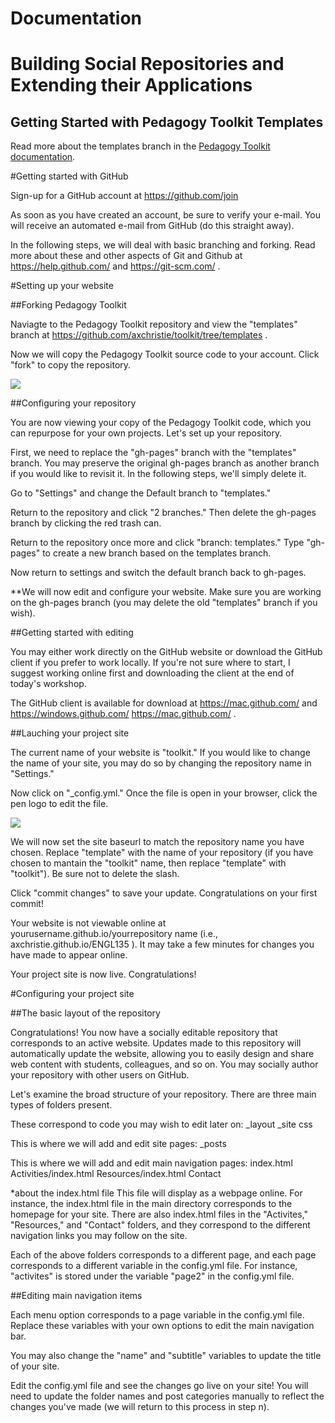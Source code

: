 Documentation
====
# Building Social Repositories and Extending their Applications 
## Getting Started with Pedagogy Toolkit Templates

Read more about the templates branch in the [Pedagogy Toolkit documentation](http://pedagogy-toolkit.org/documentation/documentation.html#teach-in-the-cloudspan-classarrowh2span).

#Getting started with GitHub

Sign-up for a GitHub account at https://github.com/join 

As soon as you have created an account, be sure to verify your e-mail. You will receive an automated e-mail from GitHub (do this straight away).

In the following steps, we will deal with basic branching and forking. Read more about these and other aspects of Git and Github at https://help.github.com/ and https://git-scm.com/ .

#Setting up your website

##Forking Pedagogy Toolkit

Naviagte to the Pedagogy Toolkit repository and view the "templates" branch at https://github.com/axchristie/toolkit/tree/templates .

Now we will copy the Pedagogy Toolkit source code to your account. Click "fork" to copy the repository.

![](http://acrl.ala.org/techconnect/wp-content/uploads/2013/05/github-fork-btn.png)

##Configuring your repository

You are now viewing your copy of the Pedagogy Toolkit code, which you can repurpose for your own projects. Let's set up your repository.

First, we need to replace the "gh-pages" branch with the "templates" branch. You may preserve the original gh-pages branch as another branch if you would like to revisit it. In the following steps, we'll simply delete it.

Go to "Settings" and change the Default branch to "templates."

Return to the repository and click "2 branches." Then delete the gh-pages branch by clicking the red trash can.

Return to the repository once more and click "branch: templates." Type "gh-pages" to create a new branch based on the templates branch.

Now return to settings and switch the default branch back to gh-pages.

**We will now edit and configure your website. Make sure you are working on the gh-pages branch (you may delete the old "templates" branch if you wish).

##Getting started with editing

You may either work directly on the GitHub website or download the GitHub client if you prefer to work locally. If you're not sure where to start, I suggest working online first and downloading the client at the end of today's workshop.

The GitHub client is available for download at https://mac.github.com/  and https://windows.github.com/ https://mac.github.com/  .
 
##Lauching your project site

The current name of your website is "toolkit." If you would like to change the name of your site,  you may do so by changing the repository name in "Settings."

Now click on "_config.yml." Once the file is open in your browser, click the pen logo to edit the file.

![](https://help.github.com/assets/images/help/repository/edit-file-edit-button.png)

We will now set the site baseurl to match the repository name you have chosen. Replace "template" with the name of your repository (if you have chosen to mantain the "toolkit" name, then replace "template" with "toolkit"). Be sure not to delete the slash.

Click "commit changes" to save your update. Congratulations on your first commit!

Your website is not viewable online at yourusername.github.io/yourrepository name (i.e., axchristie.github.io/ENGL135 ). It may take a few minutes for changes you have made to appear online.

Your project site is now live. Congratulations!

#Configuring your project site

##The basic layout of the repository

Congratulations! You now have a socially editable repository that corresponds to an active website. Updates made to this repository will automatically update the website, allowing you to easily design and share web content with students, colleagues, and so on. You may socially author your repository with other users on GitHub.

Let's examine the broad structure of your repository. There are three main types of folders present.

These correspond to code you may wish to edit later on:
_layout
_site
css

This is where we will add and edit site pages:
_posts

This is where we will add and edit main navigation pages:
index.html
Activities/index.html
Resources/index.html
Contact

*about the index.html file
This file will display as a webpage online. For instance, the index.html file in the main directory corresponds to the homepage for your site. There are also index.html files in the "Activites," "Resources," and "Contact" folders, and they correspond to the different navigation links you may follow on the site.

Each of the above folders corresponds to a different page, and each page corresponds to a different variable in the config.yml file. For instance, "activites" is stored under the variable "page2" in the config.yml file.

##Editing main navigation items

Each menu option corresponds to a page variable in the config.yml file. Replace these variables with your own options to edit the main navigation bar.

You may also change the "name" and "subtitle" variables to update the title of your site.

Edit the config.yml file and see the changes go live on your site! You will need to update the folder names and post categories manually to reflect the changes you've made (we will return to this process in step n).